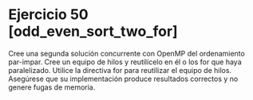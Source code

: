  # Ejercicio 50 [odd_even_sort_two_for]
 
Cree una segunda solución concurrente con OpenMP del ordenamiento par-impar. Cree un equipo de hilos y reutilícelo en él o los for que haya paralelizado. Utilice la directiva for para reutilizar el equipo de hilos. Asegúrese que su implementación produce resultados correctos y no genere fugas de memoria.
